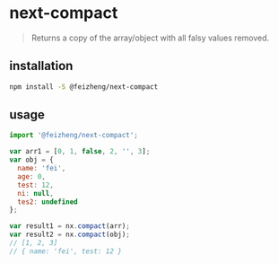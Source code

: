 # next-compact
> Returns a copy of the array/object with all falsy values removed.

## installation
```bash
npm install -S @feizheng/next-compact
```

## usage
```js
import '@feizheng/next-compact';

var arr1 = [0, 1, false, 2, '', 3];
var obj = {
  name: 'fei',
  age: 0,
  test: 12,
  ni: null,
  tes2: undefined
};

var result1 = nx.compact(arr);
var result2 = nx.compact(obj);
// [1, 2, 3]
// { name: 'fei', test: 12 }
```
